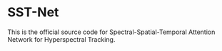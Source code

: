 # SST-Net
This is the official source code for Spectral-Spatial-Temporal Attention Network for Hyperspectral Tracking.
